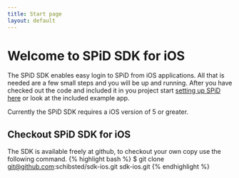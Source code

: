 ```yaml
---
title: Start page
layout: default
---
```

Welcome to SPiD SDK for iOS
===========================

The SPiD SDK enables easy login to SPiD from iOS applications. All that is needed are a few small steps and you will be up and running.
After you have checked out the code and included it in you project start [setting up SPiD here](setting-up-spid.html "Setting up SPiD") or look at the included example app.

Currently the SPiD SDK requires a iOS version of 5 or greater.

Checkout SPiD SDK for iOS
-------------------------
The SDK is available freely at github, to checkout your own copy use the following command.
{% highlight bash %}
$ git clone git@github.com:schibsted/sdk-ios.git sdk-ios.git
{% endhighlight %}

